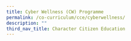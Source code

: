 ```yaml
---
title: Cyber Wellness (CW) Programme
permalink: /co-curriculum/cce/cyberwellness/
description: ""
third_nav_title: Character Citizen Education
---
```

